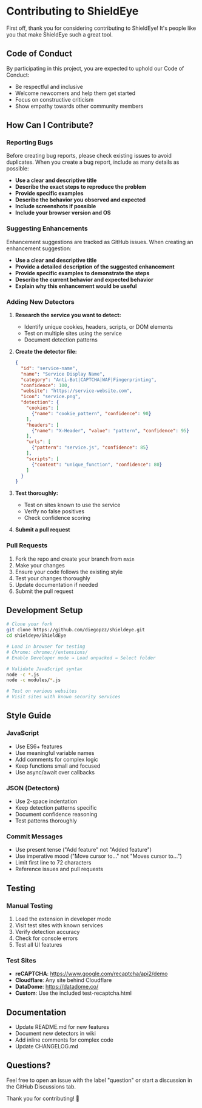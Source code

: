 # Contributing to ShieldEye

First off, thank you for considering contributing to ShieldEye! It's people like you that make ShieldEye such a great tool.

## Code of Conduct

By participating in this project, you are expected to uphold our Code of Conduct:
- Be respectful and inclusive
- Welcome newcomers and help them get started
- Focus on constructive criticism
- Show empathy towards other community members

## How Can I Contribute?

### Reporting Bugs

Before creating bug reports, please check existing issues to avoid duplicates. When you create a bug report, include as many details as possible:

- **Use a clear and descriptive title**
- **Describe the exact steps to reproduce the problem**
- **Provide specific examples**
- **Describe the behavior you observed and expected**
- **Include screenshots if possible**
- **Include your browser version and OS**

### Suggesting Enhancements

Enhancement suggestions are tracked as GitHub issues. When creating an enhancement suggestion:

- **Use a clear and descriptive title**
- **Provide a detailed description of the suggested enhancement**
- **Provide specific examples to demonstrate the steps**
- **Describe the current behavior and expected behavior**
- **Explain why this enhancement would be useful**

### Adding New Detectors

1. **Research the service you want to detect:**
   - Identify unique cookies, headers, scripts, or DOM elements
   - Test on multiple sites using the service
   - Document detection patterns

2. **Create the detector file:**
   ```json
   {
     "id": "service-name",
     "name": "Service Display Name",
     "category": "Anti-Bot|CAPTCHA|WAF|Fingerprinting",
     "confidence": 100,
     "website": "https://service-website.com",
     "icon": "service.png",
     "detection": {
       "cookies": [
         {"name": "cookie_pattern", "confidence": 90}
       ],
       "headers": [
         {"name": "X-Header", "value": "pattern", "confidence": 95}
       ],
       "urls": [
         {"pattern": "service.js", "confidence": 85}
       ],
       "scripts": [
         {"content": "unique_function", "confidence": 80}
       ]
     }
   }
   ```

3. **Test thoroughly:**
   - Test on sites known to use the service
   - Verify no false positives
   - Check confidence scoring

4. **Submit a pull request**

### Pull Requests

1. Fork the repo and create your branch from `main`
2. Make your changes
3. Ensure your code follows the existing style
4. Test your changes thoroughly
5. Update documentation if needed
6. Submit the pull request

## Development Setup

```bash
# Clone your fork
git clone https://github.com/diegopzz/shieldeye.git
cd shieldeye/ShieldEye

# Load in browser for testing
# Chrome: chrome://extensions/
# Enable Developer mode → Load unpacked → Select folder

# Validate JavaScript syntax
node -c *.js
node -c modules/*.js

# Test on various websites
# Visit sites with known security services
```

## Style Guide

### JavaScript
- Use ES6+ features
- Use meaningful variable names
- Add comments for complex logic
- Keep functions small and focused
- Use async/await over callbacks

### JSON (Detectors)
- Use 2-space indentation
- Keep detection patterns specific
- Document confidence reasoning
- Test patterns thoroughly

### Commit Messages
- Use present tense ("Add feature" not "Added feature")
- Use imperative mood ("Move cursor to..." not "Moves cursor to...")
- Limit first line to 72 characters
- Reference issues and pull requests

## Testing

### Manual Testing
1. Load the extension in developer mode
2. Visit test sites with known services
3. Verify detection accuracy
4. Check for console errors
5. Test all UI features

### Test Sites
- **reCAPTCHA**: https://www.google.com/recaptcha/api2/demo
- **Cloudflare**: Any site behind Cloudflare
- **DataDome**: https://datadome.co/
- **Custom**: Use the included test-recaptcha.html

## Documentation

- Update README.md for new features
- Document new detectors in wiki
- Add inline comments for complex code
- Update CHANGELOG.md

## Questions?

Feel free to open an issue with the label "question" or start a discussion in the GitHub Discussions tab.

Thank you for contributing! 🎉